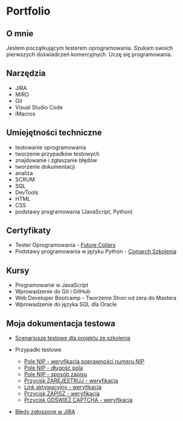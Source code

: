 # Portfolio
## O mnie
Jestem początkującym testerem oprogramowania. Szukam swoich pierwszych doświadczeń komercyjnych. Uczę się programowania.
## Narzędzia
- JIRA
- MIRO
- Git
- Visual Studio Code
- iMacros

## Umiejętności techniczne
- testowanie oprogramowania
- tworzenie przypadków testowych
- znajdowanie i zgłaszanie błędów
- tworzenie dokumentacji
- analiza
- SCRUM
- SQL
- DevTools
- HTML
- CSS
- podstawy programowania (JavaScript, Python)

## Certyfikaty
- Tester Oprogramowania - [Future Collars](https://futurecollars.com)
- Podstawy programowania w języku Python - [Comarch Szkolenia](https://www.comarch.pl/szkolenia/)

## Kursy
- Programowanie w JavaScript
- Wprowadzenie do Git i GitHub
- Web Developer Bootcamp - Tworzenie Stron od zera do Mastera
- Wprowadzenie do języka SQL dla Oracle

## Moja dokumentacja testowa
- [Scenariusze testowe dla projektu ze szkolenia](https://docs.google.com/spreadsheets/d/1-8yxOyBJ1LGnT36_0zFPZf6JONEwIovM/edit?usp=sharing&ouid=103492161972503077195&rtpof=true&sd=true)

- Przypadki testowe
  - [Pole NIP - weryfikacja poprawności numeru NIP](https://docs.google.com/spreadsheets/d/1-cZvkbeOex8TB5Z6Lzp8szNU1Svn6upI/edit?usp=sharing&ouid=103492161972503077195&rtpof=true&sd=true)
  - [Pole NIP - długość pola](https://docs.google.com/spreadsheets/d/1-ZGxmCnplX1GUCr5pEfcZDkou1OY8OmA/edit?usp=sharing&ouid=103492161972503077195&rtpof=true&sd=true)
  - [Pole NIP - sposób zapisu](https://docs.google.com/spreadsheets/d/1-mht78fFjCA3AGt8GbUbhLEW6UJcFMXD/edit?usp=sharing&ouid=103492161972503077195&rtpof=true&sd=true)
  - [Przycisk ZAREJESTRUJ - weryfikacja](https://docs.google.com/spreadsheets/d/1-SyZgaCt_rk4Xc-IMKl5JUzZJyu4jlcG/edit?usp=sharing&ouid=103492161972503077195&rtpof=true&sd=true)
  - [Link aktywacyjny - weryfikacja](https://docs.google.com/spreadsheets/d/1-apMaoI7aRHfaez-ulHWABjnMRkuqXBV/edit?usp=sharing&ouid=103492161972503077195&rtpof=true&sd=true)
  - [Przycisk ZAPISZ - weryfikacja](https://docs.google.com/spreadsheets/d/1-XCca0m_7MqDj7kDG3SjiqK-fZ6bZQn_/edit?usp=sharing&ouid=103492161972503077195&rtpof=true&sd=true)
  - [Przycisk ODŚWIEŻ CAPTCHA - weryfikacja](https://docs.google.com/spreadsheets/d/1-R8Rkv6B7lDLhKzirCDpZJv9cP13py7n/edit?usp=sharing&ouid=103492161972503077195&rtpof=true&sd=true)
  
- [Błędy zgłoszone w JIRA](https://docs.google.com/spreadsheets/d/1-JWttDBWdDaaIhE3_fqINyTFkqIIxJ99/edit?usp=sharing&ouid=103492161972503077195&rtpof=true&sd=true)

